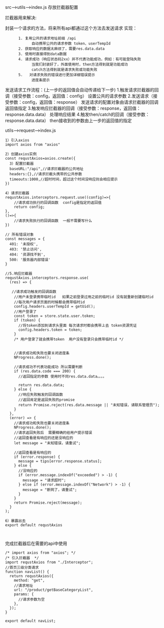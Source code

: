 src-->utils-->index.js 存放拦截器配置  

拦截器用来解决:

封装一个请求的方法，将来所有api都通过这个方法去发送请求
  实现：

          1. 复用公共的请求地址前缀 /api
                自动携带公共的请求参数 token、userTempId
          2. 获取响应的数据太麻烦了，需要res.data.data
          3. 使用时直接得到data数据
          4. 请求成功（响应状态码2xx）并不代表功能成功，例如：有可能登陆失败
                当我们封装好了，外面使用时，then方法得到就是功能成功
                catch方法得到就是请求失败或功能失败
          5.   对请求失败的错误进行更加详细错误提示
                进度条提示



发送请求工作流程：(上一步的返回值会自动传递给下一步)
    1.触发请求拦截器的回调（接受参数：config，返回值：config）
      设置公共的请求参数
    2.发送请求（接受参数：config，返回值：response）
      发送请求的配置对象由请求拦截器的回调返回值指定
    3.触发响应拦截器的回调（接受参数：response，返回值：response.data.data）
      处理响应结果
    4.触发then/catch的回调（接受参数：response.data.data）
      then接收到的参数由上一步的返回值的指定



utils-->request-->index.js

```
1）引入axios
import axios from "axios"

2）创建axios实例
const requstAxios=axios.create({
  3）配置拦截器
  baseURL:"/api",//请求拦截器的公共地址
  headers:{},//请求拦截头携带的公共参数
  timeouts:1000,//超时时间，超过这个时间没响应则会相应提示
})

4）请求拦截器
requstAxios.interceptors.request.use((config)=>{
	//请求成功执行的回调函数  config是指定的返回值
	return config;
},
()=>{
	//请求失败执行的回调函数  一般不需要写什么
})

// 所有错误对象
const messages = {
  401: '未授权',
  403: '禁止访问',
  404: '资源找不到',
  500: '服务器内部错误'
}

//5.响应拦截器
requstAxios.interceptors.response.use(
  (res) => {
  
   //请求成功触发的回调函数
    //用户未登录携带临时id   如果之前登录过用之前的临时id 没有就重新创建临时id
    //每次用户请求页面的时候都会携带临时id
    config.headers.userTempId = getUid();
    //用户登录了
    const token = store.state.user.token;
    if (token) {
      //将token添加到请求头里面 每次请求时都会携带上去 token资源凭证
      config.headers.token = token;
    }
    /* 用户登录了就会携带token  用户没有登录只会携带临时id */

  
    //请求成功和失败也要关闭进度条
    NProgress.done();

    //请求成功不代表功能成功 所以需要判断
    if (res.data.code === 200) {
      //返回指定的参数 使用时不同res.data.data。。。。

      return res.data.data;
    } else {
      //响应失败触发的回调函数
      //返回肯定是返回失败的promise
      return Promise.reject(res.data.message || "未知错误，请联系管理员");
    }
  },
  (error) => {
    //请求成功和失败也要关闭进度条
    NProgress.done();
    //请求返回失败后  需要精确的给用户提示错误
    //返回查看是有响应的还是没响应的
    let message = "未知错误，请重试";

    //返回查看是有响应的
    if (error.response) {
      message = tips[error.response.status];
    } else {
      //没响应的
      if (error.message.indexOf("exceeded") > -1) {
        message = "请求超时";
      } else if (error.message.indexOf("Network") > -1) {
        message = "断网了，请重试";
      }
    }
    return Promise.reject(message);
  }
);

6）暴露出去
export default requstAxios



```



完成拦截器后在需要的api中使用

```
/* import axios from "axios"; */
/* 引入拦截器  */
import requstAxios from "./Interceptor";
//首页三级分类请求
function navList() {
  return requstAxios({
    method: "get",
    //请求地址
    url: "/product/getBaseCategoryList",
    params: {
      //请求参数为空
    },
  });
}

export default navList;
```







